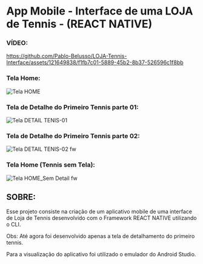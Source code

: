 # App Mobile - Interface de uma LOJA de Tennis - (REACT NATIVE)

### VÍDEO:

https://github.com/Pablo-Belusso/LOJA-Tennis-Interface/assets/121649838/f1fb7c01-5889-45b2-8b37-526596c1f8bb

### Tela Home:

![Tela HOME](https://github.com/Pablo-Belusso/LOJA-Tennis-Interface/assets/121649838/1b6db46c-257b-4c56-892f-ef33f68bec8d)

### Tela de Detalhe do Primeiro Tennis parte 01:

![Tela DETAIL TENIS-01](https://github.com/Pablo-Belusso/LOJA-Tennis-Interface/assets/121649838/d8266300-62a9-433a-ae20-070022fec05f)

### Tela de Detalhe do Primeiro Tennis parte 02:

![Tela DETAIL TENIS-02 fw](https://github.com/Pablo-Belusso/LOJA-Tennis-Interface/assets/121649838/fe3201c8-b049-4fcd-9684-79daf9f1736b)

### Tela Home (Tennis sem Tela):

![Tela HOME_Sem Detail fw](https://github.com/Pablo-Belusso/LOJA-Tennis-Interface/assets/121649838/2ad08ac7-5ec9-4f5c-b62e-2a07f7565d18)

## SOBRE:

Esse projeto consiste na criação de um aplicativo mobile de uma interface de Loja de Tennis desenvolvido com o Framework REACT NATIVE utilizando o CLI.

Obs: Até agora foi desenvolvido apenas a tela de detalhamento do primeiro tennis.

Para a visualização do aplicativo foi utilizado o emulador do Android Studio.

